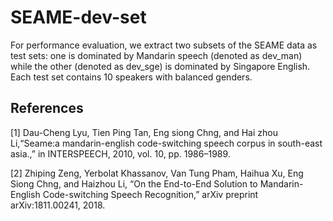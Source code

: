 # SEAME-dev-set

For performance evaluation, we extract two subsets of the SEAME data as test sets: one is dominated by Mandarin speech (denoted as dev_man) while the other (denoted as dev_sge) is dominated by Singapore English. Each test set contains 10 speakers with balanced genders.

## References

[1] Dau-Cheng Lyu, Tien Ping Tan, Eng siong Chng, and Hai zhou Li,“Seame:a mandarin-english code-switching speech corpus in south-east asia.,” in INTERSPEECH, 2010, vol. 10, pp. 1986–1989.

[2] Zhiping Zeng, Yerbolat Khassanov, Van Tung Pham, Haihua Xu, Eng Siong Chng, and Haizhou Li, “On the End-to-End Solution to Mandarin-English Code-switching Speech Recognition,” arXiv preprint arXiv:1811.00241, 2018.
